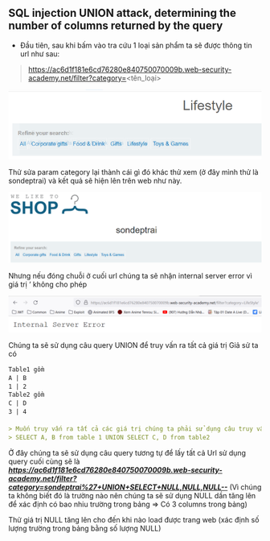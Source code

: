 ## SQL injection UNION attack, determining the number of columns returned by the query
- Đầu tiên, sau khi bấm vào tra cứu 1 loại sản phẩm ta sẽ được thông tin url như sau:

> https://ac6d1f181e6cd76280e840750070009b.web-security-academy.net/filter?category=<tên_loại>

![](imgs/1.png?raw=true)

Thử sửa param category lại thành cái gì đó khác thử xem (ở đây mình thử là sondeptrai) và kết quả sẽ hiện lên trên web như này.

![](imgs/2.png?raw=true)

Nhưng nếu đóng chuỗi ở cuối url chúng ta sẽ nhận internal server error vì giá trị ‘ không cho phép

![](imgs/3.png?raw=true)

Chúng ta sẽ sử dụng câu query UNION để truy vấn ra tất cả giá trị
Giả sử ta có

```markdown
Table1 gồm
A | B
1 | 2
Table2 gồm
C | D
3 | 4

> Muốn truy vấn ra tất cả các giá trị chúng ta phải sử dụng câu truy vấn như sau:
> SELECT A, B from table 1 UNION SELECT C, D from table2
```

Ở đây chúng ta sẽ sử dụng câu query tương tự để lấy tất cả
Url sử dụng query cuối cùng sẽ là ***https://ac6d1f181e6cd76280e840750070009b.web-security-academy.net/filter?category=sondeptrai%27+UNION+SELECT+NULL,NULL,NULL--***
(Vì chúng ta không biết đó là trường nào nên chúng ta sẽ sử dụng NULL dần tăng lên để xác định có bao nhiu trường trong bảng => Có 3 columns trong bảng)

Thử giá trị NULL tăng lên cho đến khi nào load được trang web (xác định số lượng trường trong bảng bằng số lượng NULL)
